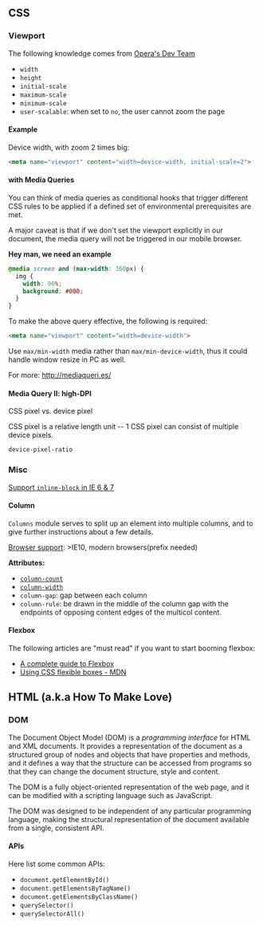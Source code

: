## CSS

### Viewport

The following knowledge comes from [Opera's Dev Team](https://dev.opera.com/articles/an-introduction-to-meta-viewport-and-viewport/)

* `width`
* `height`
* `initial-scale`
* `maximum-scale`
* `minimum-scale`
* `user-scalable`: when set to `no`, the user cannot zoom the page

#### Example

Device width, with zoom 2 times big:

```html
<meta name="viewport" content="width=device-width, initial-scale=2">
```

#### with Media Queries

You can think of media queries as conditional hooks that trigger different CSS rules to be applied if a defined set of environmental prerequisites are met.

A major caveat is that if we don't set the viewport explicitly in our document, the media query will not be triggered in our mobile browser.

**Hey man, we need an example**

```css
@media screen and (max-width: 360px) {
  img {
    width: 96%;
    background: #000;
  }
}
```

To make the above query effective, the following is required:

```html
<meta name="viewport" content="width=device-width">
```

Use `max/min-width` media rather than `max/min-device-width`, thus it could handle window resize in PC as well.

For more: http://mediaqueri.es/

#### Media Query II: high-DPI

CSS pixel vs. device pixel

CSS pixel is a relative length unit -- 1 CSS pixel can consist of multiple device pixels.

`device-pixel-ratio`

### Misc

[Support `inline-block` in IE 6 & 7](https://blog.mozilla.org/webdev/2009/02/20/cross-browser-inline-block/)

#### Column

`Columns` module serves to split up an element into multiple columns, and to give further instructions about a few details.

[Browser support](http://caniuse.com/#search=column): >IE10, modern browsers(prefix needed)

**Attributes:**

* [`column-count`](http://www.w3.org/TR/css3-multicol/#column-count)
* [`column-width`](http://www.w3.org/TR/css3-multicol/#column-width)
* `column-gap`: gap between each column
* `column-rule`: be drawn in the middle of the column gap with the endpoints of opposing content edges of the multicol content.

#### Flexbox

The following articles are "must read" if you want to start booming flexbox:

* [A complete guide to Flexbox](https://css-tricks.com/snippets/css/a-guide-to-flexbox/)
* [Using CSS flexible boxes - MDN](https://developer.mozilla.org/en-US/docs/Web/CSS/CSS_Flexible_Box_Layout/Using_CSS_flexible_boxes)

## HTML (a.k.a How To Make Love)

### DOM

The Document Object Model (DOM) is a *programming interface* for HTML and XML documents. It provides a representation of the document as a structured group of nodes and objects that have properties and methods, and it defines a way that the structure can be accessed from programs so that they can change the document structure, style and content.

The DOM is a fully object-oriented representation of the web page, and it can be modified with a scripting language such as JavaScript.

The DOM was designed to be independent of any particular programming language, making the structural representation of the document available from a single, consistent API.

#### APIs

Here list some common APIs:

* `document.getElementById()`
* `document.getElementsByTagName()`
* `document.getElementsByClassName()`
* `querySelector()`
* `querySelectorAll()`
